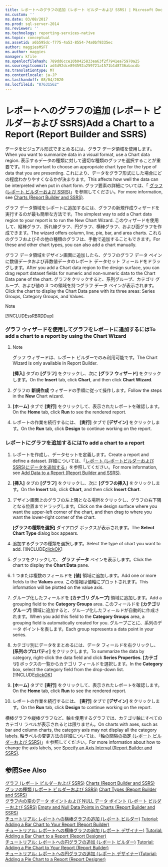```yaml
---
title: レポートへのグラフの追加 (レポート ビルダーおよび SSRS) | Microsoft Docs
ms.custom: ''
ms.date: 03/08/2017
ms.prod: sql-server-2014
ms.reviewer: ''
ms.technology: reporting-services-native
ms.topic: conceptual
ms.assetid: a6b595dc-f775-4a53-8554-74a0bf9335ec
author: maggiesMSFT
ms.author: maggies
manager: kfile
ms.openlocfilehash: 789dd6cce10b0425833ea63f2f7941ea75970a25
ms.sourcegitcommit: ad4d92dce894592a259721a1571b1d8736abacdb
ms.translationtype: MT
ms.contentlocale: ja-JP
ms.lasthandoff: 08/04/2020
ms.locfileid: "87631562"
---
```

# <a name="add-a-chart-to-a-report-report-builder-and-ssrs"></a><span data-ttu-id="234f1-102">レポートへのグラフの追加 (レポート ビルダーおよび SSRS)</span><span class="sxs-lookup"><span data-stu-id="234f1-102">Add a Chart to a Report (Report Builder and SSRS)</span></span>
  <span data-ttu-id="234f1-103">データをビジュアル形式でまとめるには、グラフ データ領域を使用します。</span><span class="sxs-lookup"><span data-stu-id="234f1-103">When you want to summarize data in a visual format, use a Chart data region.</span></span> <span data-ttu-id="234f1-104">表示するデータの種類に対して適切な種類のグラフを選択することが重要です。</span><span class="sxs-lookup"><span data-stu-id="234f1-104">It is important to choose an appropriate chart type for the type of data that you are presenting.</span></span> <span data-ttu-id="234f1-105">これにより、データをグラフ形式にした場合にどの程度わかりやすくなるかが決まります。</span><span class="sxs-lookup"><span data-stu-id="234f1-105">This affects how well the data can be interpreted when put in chart form.</span></span> <span data-ttu-id="234f1-106">グラフ要素の詳細については、「 [グラフ &#40;レポート ビルダーおよび SSRS&#41;](charts-report-builder-and-ssrs.md)」を参照してください。</span><span class="sxs-lookup"><span data-stu-id="234f1-106">For more information, see [Charts &#40;Report Builder and SSRS&#41;](charts-report-builder-and-ssrs.md).</span></span>  
  
 <span data-ttu-id="234f1-107">グラフ データ領域をレポートに追加するには、グラフの新規作成ウィザードを実行するのが最も簡単な方法です。</span><span class="sxs-lookup"><span data-stu-id="234f1-107">The simplest way to add a Chart data region to your report is to run the New Chart Wizard.</span></span> <span data-ttu-id="234f1-108">このウィザードを使用して、縦棒グラフ、折れ線グラフ、円グラフ、横棒グラフ、および面グラフを作成できます。</span><span class="sxs-lookup"><span data-stu-id="234f1-108">The wizard offers column, line, pie, bar, and area charts.</span></span> <span data-ttu-id="234f1-109">これらのグラフおよびその他の種類のグラフは、手動で追加することもできます。</span><span class="sxs-lookup"><span data-stu-id="234f1-109">For these and other chart types, you can also add a chart manually.</span></span>  
  
 <span data-ttu-id="234f1-110">グラフ データ領域をデザイン画面に追加したら、グラフのグラフ データ ペインに数値データおよび非数値データのレポート データセット フィールドをドラッグします。</span><span class="sxs-lookup"><span data-stu-id="234f1-110">After you add a Chart data region to the design surface, you can drag report dataset fields for numeric and non-numeric data to the Chart Data pane of the chart.</span></span> <span data-ttu-id="234f1-111">グラフをクリックすると、系列グループ、カテゴリ グループ、および値の 3 つの領域を持つグラフ データ ペインが表示されます。</span><span class="sxs-lookup"><span data-stu-id="234f1-111">Click the chart to display the Chart Data pane with its three areas: Series Groups, Category Groups, and Values.</span></span>  
  
> [!NOTE]  
>  [!INCLUDE[ssRBRDDup](../../includes/ssrbrddup-md.md)]  
  
### <a name="to-add-a-chart-to-a-report-by-using-the-chart-wizard"></a><span data-ttu-id="234f1-112">グラフ ウィザードを使用してグラフをレポートに追加するには</span><span class="sxs-lookup"><span data-stu-id="234f1-112">To add a chart to a report by using the Chart Wizard</span></span>  
  
1.  > [!NOTE]  
    >  <span data-ttu-id="234f1-113">グラフ ウィザードは、レポート ビルダーでのみ利用可能です。</span><span class="sxs-lookup"><span data-stu-id="234f1-113">The Chart Wizard is only available in Report Builder.</span></span>  
  
     <span data-ttu-id="234f1-114">**[挿入]** タブの **[グラフ]** をクリックし、次に **[グラフ ウィザード]** をクリックします。</span><span class="sxs-lookup"><span data-stu-id="234f1-114">On the **Insert** tab, click **Chart**, and then click **Chart Wizard**.</span></span>  
  
2.  <span data-ttu-id="234f1-115">グラフの **新規作成** ウィザードの手順に従って操作します。</span><span class="sxs-lookup"><span data-stu-id="234f1-115">Follow the steps in the **New** Chart wizard.</span></span>  
  
3.  <span data-ttu-id="234f1-116">**[ホーム]** タブで **[実行]** をクリックして、表示されたレポートを確認します。</span><span class="sxs-lookup"><span data-stu-id="234f1-116">On the **Home** tab, click **Run** to see the rendered report.</span></span>  
  
4.  <span data-ttu-id="234f1-117">レポートの作業を続行するには、 **[実行]** タブで **[デザイン]** をクリックします。</span><span class="sxs-lookup"><span data-stu-id="234f1-117">On the **Run** tab, click **Design** to continue working on the report.</span></span>  
  
### <a name="to-add-a-chart-to-a-report"></a><span data-ttu-id="234f1-118">レポートにグラフを追加するには</span><span class="sxs-lookup"><span data-stu-id="234f1-118">To add a chart to a report</span></span>  
  
1.  <span data-ttu-id="234f1-119">レポートを作成し、データセットを定義します。</span><span class="sxs-lookup"><span data-stu-id="234f1-119">Create a report and define a dataset.</span></span> <span data-ttu-id="234f1-120">詳細については、「[レポート &#40;レポートビルダーおよび SSRS&#41;にデータを追加する](../report-data/report-datasets-ssrs.md)」を参照してください。</span><span class="sxs-lookup"><span data-stu-id="234f1-120">For more information, see [Add Data to a Report &#40;Report Builder and SSRS&#41;](../report-data/report-datasets-ssrs.md).</span></span>  
  
2.  <span data-ttu-id="234f1-121">**[挿入]** タブの **[グラフ]** をクリックし、次に **[グラフの挿入]** をクリックします。</span><span class="sxs-lookup"><span data-stu-id="234f1-121">On the **Insert** tab, click **Chart**, and then click **Insert Chart**.</span></span>  
  
3.  <span data-ttu-id="234f1-122">デザイン画面上のグラフの左上隅となる場所をクリックし、グラフの右下隅となる位置までドラッグします。</span><span class="sxs-lookup"><span data-stu-id="234f1-122">Click on the design surface where you want the upper-left corner of the chart, and then drag to where you want the lower-right corner of the chart.</span></span>  
  
     <span data-ttu-id="234f1-123">**[グラフの種類を選択]** ダイアログ ボックスが表示されます。</span><span class="sxs-lookup"><span data-stu-id="234f1-123">The **Select Chart Type** dialog box appears.</span></span>  
  
4.  <span data-ttu-id="234f1-124">追加するグラフの種類を選択します。</span><span class="sxs-lookup"><span data-stu-id="234f1-124">Select the type of chart you want to add.</span></span> [!INCLUDE[clickOK](../../../includes/clickok-md.md)]  
  
5.  <span data-ttu-id="234f1-125">グラフをクリックして、 **グラフ データ** ペインを表示します。</span><span class="sxs-lookup"><span data-stu-id="234f1-125">Click the chart to display the **Chart Data** pane.</span></span>  
  
6.  <span data-ttu-id="234f1-126">1 つまたは複数のフィールドを **[値]** 領域に追加します。</span><span class="sxs-lookup"><span data-stu-id="234f1-126">Add one or more fields to the **Values** area.</span></span> <span data-ttu-id="234f1-127">この情報は値軸にプロットされます。</span><span class="sxs-lookup"><span data-stu-id="234f1-127">This information will be plotted on the value axis.</span></span>  
  
7.  <span data-ttu-id="234f1-128">グループ化したフィールドを **[カテゴリ グループ]** 領域に追加します。</span><span class="sxs-lookup"><span data-stu-id="234f1-128">Add a grouping field to the **Category Groups** area.</span></span> <span data-ttu-id="234f1-129">このフィールドを **[カテゴリ グループ]** 領域に追加すると、グループ化したフィールドが自動的に作成されます。</span><span class="sxs-lookup"><span data-stu-id="234f1-129">When you add this field to the **Category Groups** area, a grouping field is automatically created for you.</span></span> <span data-ttu-id="234f1-130">グループごとに、系列のデータ ポイントを表します。</span><span class="sxs-lookup"><span data-stu-id="234f1-130">Each group represents a data point in your series.</span></span>  
  
8.  <span data-ttu-id="234f1-131">カテゴリ別にデータをまとめるには、データ フィールドを右クリックし、 **[系列のプロパティ]** をクリックします。</span><span class="sxs-lookup"><span data-stu-id="234f1-131">To summarize the data by category, right-click the data field and click **Series Properties**.</span></span> <span data-ttu-id="234f1-132">**[カテゴリ]** ボックスの一覧からカテゴリ フィールドを選択します。</span><span class="sxs-lookup"><span data-stu-id="234f1-132">In the **Category** box, select the category field from the drop-down list.</span></span> [!INCLUDE[clickOK](../../../includes/clickok-md.md)]  
  
9. <span data-ttu-id="234f1-133">**[ホーム]** タブで **[実行]** をクリックして、表示されたレポートを確認します。</span><span class="sxs-lookup"><span data-stu-id="234f1-133">On the **Home** tab, click **Run** to see the rendered report.</span></span>  
  
10. <span data-ttu-id="234f1-134">レポートの作業を続行するには、 **[実行]** タブで **[デザイン]** をクリックします。</span><span class="sxs-lookup"><span data-stu-id="234f1-134">On the **Run** tab, click **Design** to continue working on the report.</span></span>  
  
 <span data-ttu-id="234f1-135">横棒グラフや縦棒グラフなど、軸を使用するグラフでは、カテゴリ軸にすべてのカテゴリ ラベルが表示されるとは限りません。</span><span class="sxs-lookup"><span data-stu-id="234f1-135">On charts with axes, such as bar and column charts, the category axis may not display all the category labels.</span></span> <span data-ttu-id="234f1-136">軸ラベルの変更方法の詳細については、「[軸の間隔の指定 (レポート ビルダーおよび SSRS)](specify-an-axis-interval-report-builder-and-ssrs.md)」を参照してください。</span><span class="sxs-lookup"><span data-stu-id="234f1-136">For more information about how to change the axis labels, see [Specify an Axis Interval &#40;Report Builder and SSRS&#41;](specify-an-axis-interval-report-builder-and-ssrs.md).</span></span>  
  
## <a name="see-also"></a><span data-ttu-id="234f1-137">参照</span><span class="sxs-lookup"><span data-stu-id="234f1-137">See Also</span></span>  
 <span data-ttu-id="234f1-138">[グラフ &#40;レポート ビルダーおよび SSRS&#41;](charts-report-builder-and-ssrs.md) </span><span class="sxs-lookup"><span data-stu-id="234f1-138">[Charts &#40;Report Builder and SSRS&#41;](charts-report-builder-and-ssrs.md) </span></span>  
 <span data-ttu-id="234f1-139">[グラフの種類 &#40;レポート ビルダーおよび SSRS&#41;](chart-types-report-builder-and-ssrs.md) </span><span class="sxs-lookup"><span data-stu-id="234f1-139">[Chart Types &#40;Report Builder and SSRS&#41;](chart-types-report-builder-and-ssrs.md) </span></span>  
 <span data-ttu-id="234f1-140">[グラフ内の空のデータ ポイントおよび NULL データ ポイント (レポート ビルダーおよび SSRS)](empty-and-null-data-points-in-charts-report-builder-and-ssrs.md) </span><span class="sxs-lookup"><span data-stu-id="234f1-140">[Empty and Null Data Points in Charts &#40;Report Builder and SSRS&#41;](empty-and-null-data-points-in-charts-report-builder-and-ssrs.md) </span></span>  
 <span data-ttu-id="234f1-141">[チュートリアル: レポートへの横棒グラフの追加 (レポート ビルダー)](https://go.microsoft.com/fwlink/?LinkId=198052) </span><span class="sxs-lookup"><span data-stu-id="234f1-141">[Tutorial: Adding a Bar Chart to Your Report (Report Builder)](https://go.microsoft.com/fwlink/?LinkId=198052) </span></span>  
 <span data-ttu-id="234f1-142">[チュートリアル: レポートへの横棒グラフの追加 (レポート デザイナー)](https://go.microsoft.com/fwlink/?LinkId=198042) </span><span class="sxs-lookup"><span data-stu-id="234f1-142">[Tutorial: Adding a Bar Chart to a Report (Report Designer)](https://go.microsoft.com/fwlink/?LinkId=198042) </span></span>  
 <span data-ttu-id="234f1-143">[チュートリアル: レポートへの円グラフの追加 (レポート ビルダー)](https://go.microsoft.com/fwlink/?LinkId=198051) </span><span class="sxs-lookup"><span data-stu-id="234f1-143">[Tutorial: Adding a Pie Chart to Your Report (Report Builder)](https://go.microsoft.com/fwlink/?LinkId=198051) </span></span>  
 [<span data-ttu-id="234f1-144">チュートリアル: レポートへの円グラフの追加 (レポート デザイナー)</span><span class="sxs-lookup"><span data-stu-id="234f1-144">Tutorial: Adding a Pie Chart to a Report (Report Designer)</span></span>](https://go.microsoft.com/fwlink/?LinkId=198041)  
  
  

